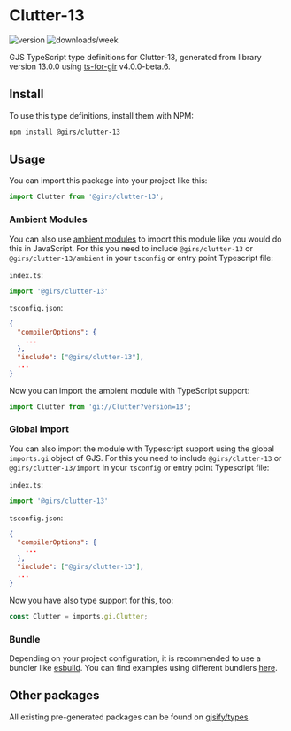 
# Clutter-13

![version](https://img.shields.io/npm/v/@girs/clutter-13)
![downloads/week](https://img.shields.io/npm/dw/@girs/clutter-13)


GJS TypeScript type definitions for Clutter-13, generated from library version 13.0.0 using [ts-for-gir](https://github.com/gjsify/ts-for-gir) v4.0.0-beta.6.


## Install

To use this type definitions, install them with NPM:
```bash
npm install @girs/clutter-13
```

## Usage

You can import this package into your project like this:
```ts
import Clutter from '@girs/clutter-13';
```

### Ambient Modules

You can also use [ambient modules](https://github.com/gjsify/ts-for-gir/tree/main/packages/cli#ambient-modules) to import this module like you would do this in JavaScript.
For this you need to include `@girs/clutter-13` or `@girs/clutter-13/ambient` in your `tsconfig` or entry point Typescript file:

`index.ts`:
```ts
import '@girs/clutter-13'
```

`tsconfig.json`:
```json
{
  "compilerOptions": {
    ...
  },
  "include": ["@girs/clutter-13"],
  ...
}
```

Now you can import the ambient module with TypeScript support: 

```ts
import Clutter from 'gi://Clutter?version=13';
```

### Global import

You can also import the module with Typescript support using the global `imports.gi` object of GJS.
For this you need to include `@girs/clutter-13` or `@girs/clutter-13/import` in your `tsconfig` or entry point Typescript file:

`index.ts`:
```ts
import '@girs/clutter-13'
```

`tsconfig.json`:
```json
{
  "compilerOptions": {
    ...
  },
  "include": ["@girs/clutter-13"],
  ...
}
```

Now you have also type support for this, too:

```ts
const Clutter = imports.gi.Clutter;
```

### Bundle

Depending on your project configuration, it is recommended to use a bundler like [esbuild](https://esbuild.github.io/). You can find examples using different bundlers [here](https://github.com/gjsify/ts-for-gir/tree/main/examples).

## Other packages

All existing pre-generated packages can be found on [gjsify/types](https://github.com/gjsify/types).

